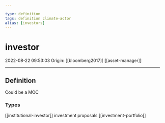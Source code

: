```yaml
---

type: definition
tags: definition climate-actor
alias: [investors]
---
```


# investor

2022-08-22 09:53:03
Origin: [[bloomberg2017]]
[[asset-manager]]

---

## Definition

Could be a MOC

### Types

[[institutional-investor]]
investment proposals
[[investment-portfolio]]
